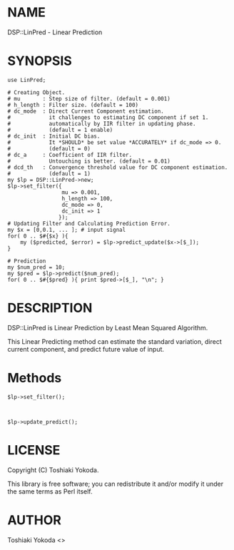 # NAME

DSP::LinPred - Linear Prediction

# SYNOPSIS

    use LinPred;

    # Creating Object.
    # mu       : Step size of filter. (default = 0.001)
    # h_length : Filter size. (default = 100)
    # dc_mode  : Direct Current Component estimation.
    #            it challenges to estimating DC component if set 1.
    #            automatically by IIR filter in updating phase.
    #            (default = 1 enable)
    # dc_init  : Initial DC bias.
    #            It *SHOULD* be set value *ACCURATELY* if dc_mode => 0.
    #            (default = 0)
    # dc_a     : Coefficient of IIR filter.
    #            Untouching is better. (default = 0.01)
    # dcd_th   : Convergence threshold value for DC component estimation.
    #            (default = 1)
    my $lp = DSP::LinPred->new;
    $lp->set_filter({
                     mu => 0.001,
                     h_length => 100,
                     dc_mode => 0,
                     dc_init => 1
                    });
    # Updating Filter and Calculating Prediction Error.
    my $x = [0,0.1, ... ]; # input signal
    for( 0 .. $#{$x} ){
        my ($predicted, $error) = $lp->predict_update($x->[$_]);
    }

    # Prediction
    my $num_pred = 10;
    my $pred = $lp->predict($num_pred);
    for( 0 .. $#{$pred} ){ print $pred->[$_], "\n"; }

# DESCRIPTION

DSP::LinPred is Linear Prediction by Least Mean Squared Algorithm.

This Linear Predicting method can estimate the standard variation, direct current component, and predict future value of input.

# Methods

    $lp->set_filter();



    $lp->update_predict();

# LICENSE

Copyright (C) Toshiaki Yokoda.

This library is free software; you can redistribute it and/or modify
it under the same terms as Perl itself.

# AUTHOR

Toshiaki Yokoda <>
